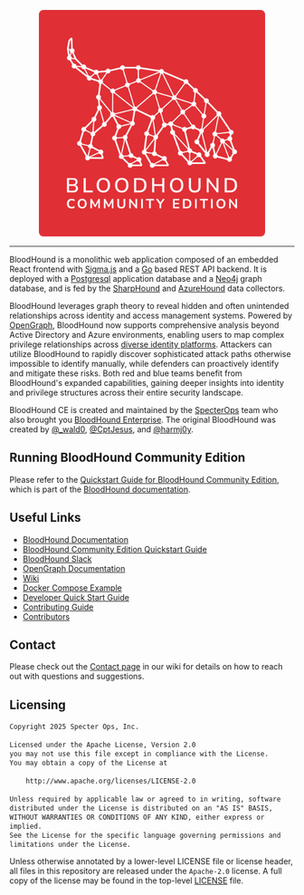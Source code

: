 <p align="center">
    <picture>
    <source media="(prefers-color-scheme: dark)" srcset="cmd/ui/public/img/BloodHoundCE_Color.svg">
        <img src="cmd/ui/public/img/BHCE_Vertical_RedField.svg" alt="BloodHound Community Edition" width='400' />
    </picture>
</p>

<hr />

BloodHound is a monolithic web application composed of an embedded React frontend with [Sigma.js](https://www.sigmajs.org/) and a [Go](https://go.dev/) based REST API backend. It is deployed with a [Postgresql](https://www.postgresql.org/) application database and a [Neo4j](https://neo4j.com/) graph database, and is fed by the [SharpHound](https://github.com/SpecterOps/SharpHound) and [AzureHound](https://github.com/SpecterOps/AzureHound) data collectors.

BloodHound leverages graph theory to reveal hidden and often unintended relationships across identity and access management systems. Powered by [OpenGraph](https://specterops.io/opengraph/), BloodHound now supports comprehensive analysis beyond Active Directory and Azure environments, enabling users to map complex privilege relationships across [diverse identity platforms](https://bloodhound.specterops.io/opengraph/library). Attackers can utilize BloodHound to rapidly discover sophisticated attack paths otherwise impossible to identify manually, while defenders can proactively identify and mitigate these risks. Both red and blue teams benefit from BloodHound's expanded capabilities, gaining deeper insights into identity and privilege structures across their entire security landscape.

BloodHound CE is created and maintained by the [SpecterOps](https://specterops.io/) team who also brought you [BloodHound Enterprise](https://specterops.io/bloodhound-overview/). The original BloodHound was created by [@\_wald0](https://www.twitter.com/_wald0), [@CptJesus](https://twitter.com/CptJesus), and [@harmj0y](https://twitter.com/harmj0y).

## Running BloodHound Community Edition

Please refer to the [Quickstart Guide for BloodHound Community Edition](https://bloodhound.specterops.io/get-started/quickstart/community-edition-quickstart), which is part of the [BloodHound documentation](https://bloodhound.specterops.io).

## Useful Links

-   [BloodHound Documentation](https://bloodhound.specterops.io/)
-   [BloodHound Community Edition Quickstart Guide](https://bloodhound.specterops.io/get-started/quickstart/community-edition-quickstart)
-   [BloodHound Slack](https://slack.specterops.io)
-   [OpenGraph Documentation](https://bloodhound.specterops.io/opengraph/overview)
-   [Wiki](https://github.com/SpecterOps/BloodHound/wiki)
-   [Docker Compose Example](./examples/docker-compose/README.md)
-   [Developer Quick Start Guide](https://github.com/SpecterOps/BloodHound/wiki/Development)
-   [Contributing Guide](https://github.com/SpecterOps/BloodHound/wiki/Contributing)
-   [Contributors](./CONTRIBUTORS.md)

## Contact

Please check out the [Contact page](https://github.com/SpecterOps/BloodHound/wiki/Contact) in our wiki for details on how to reach out with questions and suggestions.

## Licensing

```
Copyright 2025 Specter Ops, Inc.

Licensed under the Apache License, Version 2.0
you may not use this file except in compliance with the License.
You may obtain a copy of the License at

    http://www.apache.org/licenses/LICENSE-2.0

Unless required by applicable law or agreed to in writing, software
distributed under the License is distributed on an "AS IS" BASIS,
WITHOUT WARRANTIES OR CONDITIONS OF ANY KIND, either express or implied.
See the License for the specific language governing permissions and
limitations under the License.
```

Unless otherwise annotated by a lower-level LICENSE file or license header, all files in this repository are released
under the `Apache-2.0` license. A full copy of the license may be found in the top-level [LICENSE](LICENSE) file.
